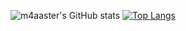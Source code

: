 ![m4aaster's GitHub stats](https://github-readme-stats.vercel.app/api?username=m4aaster&show_icons=true&theme=github_dark)
[![Top Langs](https://github-readme-stats.vercel.app/api/top-langs/?username=anuraghazra&langs_count=8)](https://github.com/anuraghazra/github-readme-stats)
